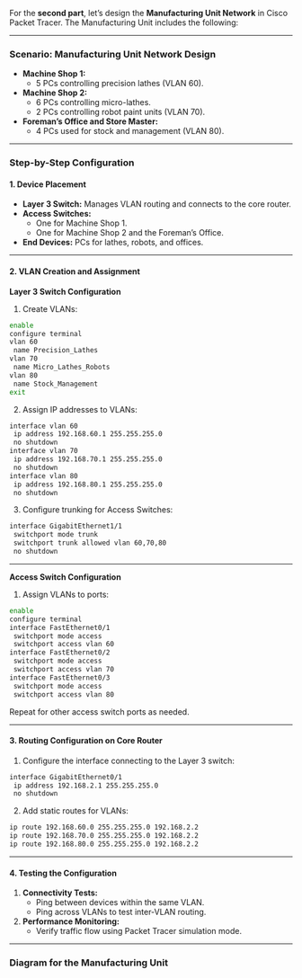For the **second part**, let’s design the **Manufacturing Unit Network** in Cisco Packet Tracer. The Manufacturing Unit includes the following:

---

### **Scenario: Manufacturing Unit Network Design**
- **Machine Shop 1:**
  - 5 PCs controlling precision lathes (VLAN 60).
- **Machine Shop 2:**
  - 6 PCs controlling micro-lathes.
  - 2 PCs controlling robot paint units (VLAN 70).
- **Foreman’s Office and Store Master:**
  - 4 PCs used for stock and management (VLAN 80).

---

### **Step-by-Step Configuration**

#### **1. Device Placement**
- **Layer 3 Switch:** Manages VLAN routing and connects to the core router.
- **Access Switches:** 
  - One for Machine Shop 1.
  - One for Machine Shop 2 and the Foreman’s Office.
- **End Devices:** PCs for lathes, robots, and offices.

---

#### **2. VLAN Creation and Assignment**

**Layer 3 Switch Configuration**
1. Create VLANs:
```bash
enable
configure terminal
vlan 60
 name Precision_Lathes
vlan 70
 name Micro_Lathes_Robots
vlan 80
 name Stock_Management
exit
```

2. Assign IP addresses to VLANs:
```bash
interface vlan 60
 ip address 192.168.60.1 255.255.255.0
 no shutdown
interface vlan 70
 ip address 192.168.70.1 255.255.255.0
 no shutdown
interface vlan 80
 ip address 192.168.80.1 255.255.255.0
 no shutdown
```

3. Configure trunking for Access Switches:
```bash
interface GigabitEthernet1/1
 switchport mode trunk
 switchport trunk allowed vlan 60,70,80
 no shutdown
```

---

**Access Switch Configuration**
1. Assign VLANs to ports:
```bash
enable
configure terminal
interface FastEthernet0/1
 switchport mode access
 switchport access vlan 60
interface FastEthernet0/2
 switchport mode access
 switchport access vlan 70
interface FastEthernet0/3
 switchport mode access
 switchport access vlan 80
```

Repeat for other access switch ports as needed.

---

#### **3. Routing Configuration on Core Router**
1. Configure the interface connecting to the Layer 3 switch:
```bash
interface GigabitEthernet0/1
 ip address 192.168.2.1 255.255.255.0
 no shutdown
```

2. Add static routes for VLANs:
```bash
ip route 192.168.60.0 255.255.255.0 192.168.2.2
ip route 192.168.70.0 255.255.255.0 192.168.2.2
ip route 192.168.80.0 255.255.255.0 192.168.2.2
```

---

#### **4. Testing the Configuration**
1. **Connectivity Tests:**
   - Ping between devices within the same VLAN.
   - Ping across VLANs to test inter-VLAN routing.
2. **Performance Monitoring:**
   - Verify traffic flow using Packet Tracer simulation mode.

---

### **Diagram for the Manufacturing Unit**

